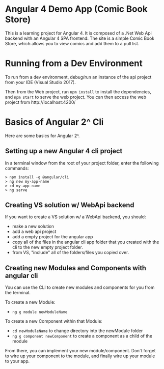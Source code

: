 # Angular 4 Demo App (Comic Book Store)

This is a learning project for Angular 4. It is composed of a .Net Web Api backend with an Angular 4 SPA frontend. The site is a simple Comic Book Store, which allows you to view comics and add them to a pull list. 

# Running from a Dev Environment 

To run from a dev environment, debug/run an instance of the api project from your IDE (Visual Studio 2017).

Then from the Web project, run `npm install` to install the dependencies, and `npm start` to serve the web project. You can then access the web project from http://localhost:4200/

# Basics of Angular 2^ Cli

Here are some basics for Angular 2^.

## Setting up a new Angular 4 cli project
In a terminal window from the root of your project folder, enter the following commands: 
```
> npm install -g @angular/cli
> ng new my-app-name
> cd my-app-name
> ng serve
```

## Creating VS solution w/ WebApi backend 
If you want to create a VS solution w/ a WebApi backend, 
you should:
- make a new solution
- add a web api project 
- add a empty project for the angular app
- copy all of the files in the angular cli app folder that you created with the cli to the new empty project folder. 
- from VS, "include" all of the folders/files you copied over. 

## Creating new Modules and Components with angular cli 
You can use the CLI to create new modules and components for you from the terminal. 

To create a new Module: 
- `ng g module newModuleName`

To create a new Component within that Module:
- `cd newModuleName` to change directory into the newModule folder
- `ng g component newComponent` to create a component as a child of the module

From there, you can implement your new module/component. Don't forget to wire up your component to the module, and finally wire up your module to your app. 